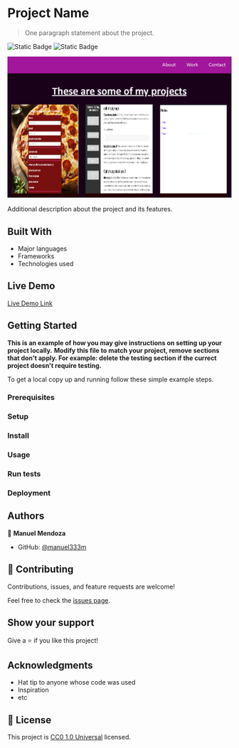 # Project Name

> One paragraph statement about the project.

![Static Badge](https://img.shields.io/badge/html%205-E34F26?style=for-the-badge&logo=html5&logoColor=E34F26&logoSize=auto&labelColor=white) ![Static Badge](https://img.shields.io/badge/css%203-1572B6?style=for-the-badge&logo=css3&logoColor=1572B6&logoSize=auto&labelColor=white)

![screenshot](./project%203.PNG)

Additional description about the project and its features.

## Built With

- Major languages
- Frameworks
- Technologies used

## Live Demo

[Live Demo Link](https://manuel333m.github.io/personal-Portofolio-webpage/)

## Getting Started

**This is an example of how you may give instructions on setting up your project locally.**
**Modify this file to match your project, remove sections that don't apply. For example: delete the testing section if the currect project doesn't require testing.**

To get a local copy up and running follow these simple example steps.

### Prerequisites

### Setup

### Install

### Usage

### Run tests

### Deployment

## Authors

👤 **Manuel Mendoza**

- GitHub: [@manuel333m](https://github.com/manuel333m)


## 🤝 Contributing

Contributions, issues, and feature requests are welcome!

Feel free to check the [issues page](https://github.com/manuel333m/introduction-to-flexbox/issues/).

## Show your support

Give a ⭐️ if you like this project!

## Acknowledgments

- Hat tip to anyone whose code was used
- Inspiration
- etc

## 📝 License

This project is [CC0 1.0 Universal](LICENSE) licensed.
